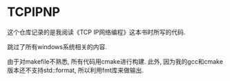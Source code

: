 # TCPIPNP
这个仓库记录的是我阅读《TCP IP网络编程》这本书时所写的代码.

跳过了所有windows系统相关的内容. 

由于对makefile不熟悉, 所有代码用cmake进行构建. 此外, 因为我的gcc和cmake版本还不支持std::format, 所以利用fmt库来做输出. 

